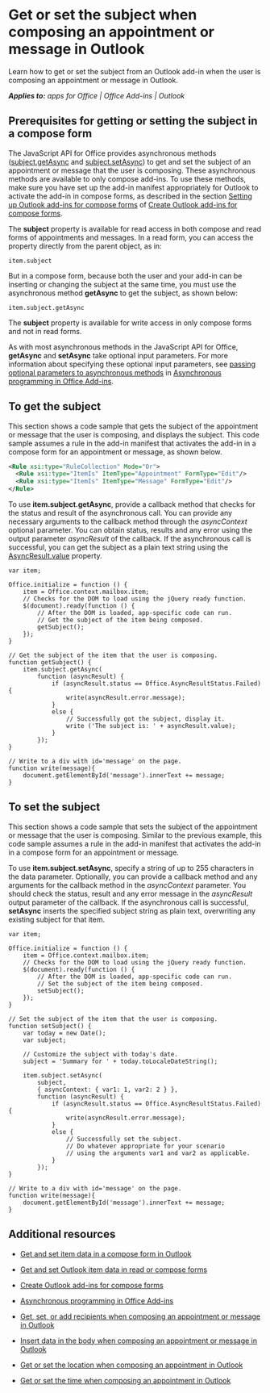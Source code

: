
# Get or set the subject when composing an appointment or message in Outlook
Learn how to get or set the subject from an Outlook add-in when the user is composing an appointment or message in Outlook.

 _**Applies to:** apps for Office | Office Add-ins | Outlook_


## Prerequisites for getting or setting the subject in a compose form
<a name="mod_off15_HowToGetSetSubject_Prerequisites"> </a>

The JavaScript API for Office provides asynchronous methods ([subject.getAsync](https://dev.outlook.com/reference/add-ins/Subject.html%28Office.15%29.md) and [subject.setAsync](https://dev.outlook.com/reference/add-ins/Subject.html%28Office.15%29.md)) to get and set the subject of an appointment or message that the user is composing. These asynchronous methods are available to only compose add-ins. To use these methods, make sure you have set up the add-in manifest appropriately for Outlook to activate the add-in in compose forms, as described in the section [Setting up Outlook add-ins for compose forms](../outlook/compose/compose-scenario.md#mod_off15_CreatingForCompose_SettingUp) of [Create Outlook add-ins for compose forms](../outlook/compose/compose-scenario.md).

The  **subject** property is available for read access in both compose and read forms of appointments and messages. In a read form, you can access the property directly from the parent object, as in:




```
item.subject
```

But in a compose form, because both the user and your add-in can be inserting or changing the subject at the same time, you must use the asynchronous method  **getAsync** to get the subject, as shown below:




```
item.subject.getAsync
```

The  **subject** property is available for write access in only compose forms and not in read forms.

As with most asynchronous methods in the JavaScript API for Office,  **getAsync** and **setAsync** take optional input parameters. For more information about specifying these optional input parameters, see [passing optional parameters to asynchronous methods](http://msdn.microsoft.com/en-us/library/7fe6bb42-3178-4d96-85f5-af5caea7b950%28Office.15%29.aspx#AsyncProgramming_OptionalParameters) in [Asynchronous programming in Office Add-ins](../how-to/asynchronous-programming-in-office-add-ins.md).


## To get the subject
<a name="mod_off15_HowToGetSetSubject_Get"> </a>

This section shows a code sample that gets the subject of the appointment or message that the user is composing, and displays the subject. This code sample assumes a rule in the add-in manifest that activates the add-in in a compose form for an appointment or message, as shown below.


```XML
<Rule xsi:type="RuleCollection" Mode="Or">
  <Rule xsi:type="ItemIs" ItemType="Appointment" FormType="Edit"/>
  <Rule xsi:type="ItemIs" ItemType="Message" FormType="Edit"/>
</Rule>

```

To use  **item.subject.getAsync**, provide a callback method that checks for the status and result of the asynchronous call. You can provide any necessary arguments to the callback method through the  _asyncContext_ optional parameter. You can obtain status, results and any error using the output parameter _asyncResult_ of the callback. If the asynchronous call is successful, you can get the subject as a plain text string using the [AsyncResult.value](https://dev.outlook.com/reference/add-ins/simple-types.html%28Office.15%29.md) property.




```
var item;

Office.initialize = function () {
    item = Office.context.mailbox.item;
    // Checks for the DOM to load using the jQuery ready function.
    $(document).ready(function () {
        // After the DOM is loaded, app-specific code can run.
        // Get the subject of the item being composed.
        getSubject();
    });
}

// Get the subject of the item that the user is composing.
function getSubject() {
    item.subject.getAsync(
        function (asyncResult) {
            if (asyncResult.status == Office.AsyncResultStatus.Failed){
                write(asyncResult.error.message);
            }
            else {
                // Successfully got the subject, display it.
                write ('The subject is: ' + asyncResult.value);
            }
        });
}

// Write to a div with id='message' on the page.
function write(message){
    document.getElementById('message').innerText += message; 
}
```


## To set the subject
<a name="mod_off15_HowToGetSetSubject_Set"> </a>

This section shows a code sample that sets the subject of the appointment or message that the user is composing. Similar to the previous example, this code sample assumes a rule in the add-in manifest that activates the add-in in a compose form for an appointment or message.

To use  **item.subject.setAsync**, specify a string of up to 255 characters in the data parameter. Optionally, you can provide a callback method and any arguments for the callback method in the  _asyncContext_ parameter. You should check the status, result and any error message in the _asyncResult_ output parameter of the callback. If the asynchronous call is successful, **setAsync** inserts the specified subject string as plain text, overwriting any existing subject for that item.




```
var item;

Office.initialize = function () {
    item = Office.context.mailbox.item;
    // Checks for the DOM to load using the jQuery ready function.
    $(document).ready(function () {
        // After the DOM is loaded, app-specific code can run.
        // Set the subject of the item being composed.
        setSubject();
    });
}

// Set the subject of the item that the user is composing.
function setSubject() {
    var today = new Date();
    var subject;

    // Customize the subject with today's date.
    subject = 'Summary for ' + today.toLocaleDateString();

    item.subject.setAsync(
        subject,
        { asyncContext: { var1: 1, var2: 2 } },
        function (asyncResult) {
            if (asyncResult.status == Office.AsyncResultStatus.Failed){
                write(asyncResult.error.message);
            }
            else {
                // Successfully set the subject.
                // Do whatever appropriate for your scenario
                // using the arguments var1 and var2 as applicable.
            }
        });
}

// Write to a div with id='message' on the page.
function write(message){
    document.getElementById('message').innerText += message; 
}
```


## Additional resources
<a name="mod_off15_HowToGetSetSubject_AdditionalRsc"> </a>


- [Get and set item data in a compose form in Outlook](../outlook/compose/get-and-set-item-data-in-a-compose-form.md)
    
- [Get and set Outlook item data in read or compose forms](../outlook/apis/item-data.md)
    
- [Create Outlook add-ins for compose forms](../outlook/compose/compose-scenario.md)
    
- [Asynchronous programming in Office Add-ins](../how-to/asynchronous-programming-in-office-add-ins.md)
    
- [Get, set, or add recipients when composing an appointment or message in Outlook](../outlook/compose/get-set-or-add-recipients.md)
    
- [Insert data in the body when composing an appointment or message in Outlook](../outlook/compose/insert-data-in-the-body.md)
    
- [Get or set the location when composing an appointment in Outlook](../outlook/compose/get-or-set-the-location-of-an-appointment.md)
    
- [Get or set the time when composing an appointment in Outlook](../outlook/compose/get-or-set-the-time-of-an-appointment.md)
    
